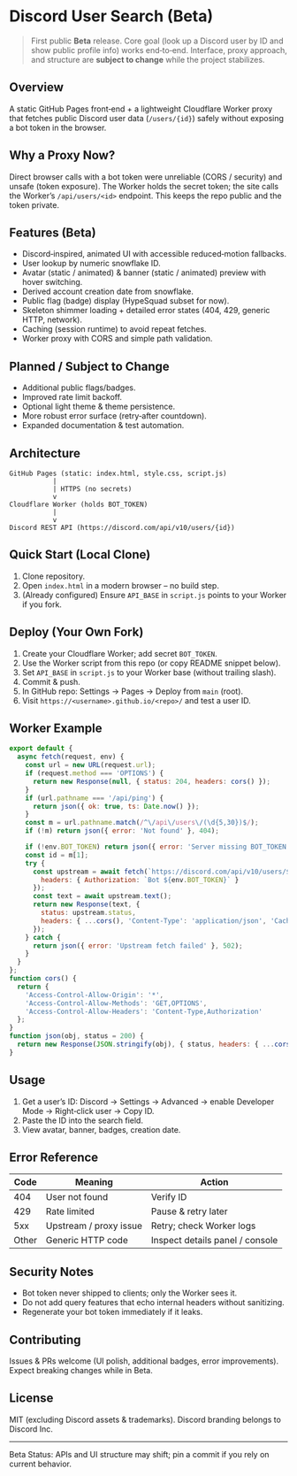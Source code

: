 # Discord User Search (Beta)

> First public **Beta** release. Core goal (look up a Discord user by ID and show public profile info) works end‑to‑end. Interface, proxy approach, and structure are **subject to change** while the project stabilizes.

## Overview
A static GitHub Pages front‑end + a lightweight Cloudflare Worker proxy that fetches public Discord user data (`/users/{id}`) safely without exposing a bot token in the browser.

## Why a Proxy Now?
Direct browser calls with a bot token were unreliable (CORS / security) and unsafe (token exposure). The Worker holds the secret token; the site calls the Worker’s `/api/users/<id>` endpoint. This keeps the repo public and the token private.

## Features (Beta)
- Discord‑inspired, animated UI with accessible reduced‑motion fallbacks.
- User lookup by numeric snowflake ID.
- Avatar (static / animated) & banner (static / animated) preview with hover switching.
- Derived account creation date from snowflake.
- Public flag (badge) display (HypeSquad subset for now).
- Skeleton shimmer loading + detailed error states (404, 429, generic HTTP, network).
- Caching (session runtime) to avoid repeat fetches.
- Worker proxy with CORS and simple path validation.

## Planned / Subject to Change
- Additional public flags/badges.
- Improved rate limit backoff.
- Optional light theme & theme persistence.
- More robust error surface (retry‑after countdown).
- Expanded documentation & test automation.

## Architecture
```
GitHub Pages (static: index.html, style.css, script.js)
           |
           | HTTPS (no secrets)
           v
Cloudflare Worker (holds BOT_TOKEN)
           |
           v
Discord REST API (https://discord.com/api/v10/users/{id})
```

## Quick Start (Local Clone)
1. Clone repository.
2. Open `index.html` in a modern browser – no build step.
3. (Already configured) Ensure `API_BASE` in `script.js` points to your Worker if you fork.

## Deploy (Your Own Fork)
1. Create your Cloudflare Worker; add secret `BOT_TOKEN`.
2. Use the Worker script from this repo (or copy README snippet below).
3. Set `API_BASE` in `script.js` to your Worker base (without trailing slash).
4. Commit & push.
5. In GitHub repo: Settings → Pages → Deploy from `main` (root).
6. Visit `https://<username>.github.io/<repo>/` and test a user ID.

## Worker Example
```js
export default {
  async fetch(request, env) {
    const url = new URL(request.url);
    if (request.method === 'OPTIONS') {
      return new Response(null, { status: 204, headers: cors() });
    }
    if (url.pathname === '/api/ping') {
      return json({ ok: true, ts: Date.now() });
    }
    const m = url.pathname.match(/^\/api\/users\/(\d{5,30})$/);
    if (!m) return json({ error: 'Not found' }, 404);

    if (!env.BOT_TOKEN) return json({ error: 'Server missing BOT_TOKEN' }, 500);
    const id = m[1];
    try {
      const upstream = await fetch(`https://discord.com/api/v10/users/${id}`, {
        headers: { Authorization: `Bot ${env.BOT_TOKEN}` }
      });
      const text = await upstream.text();
      return new Response(text, {
        status: upstream.status,
        headers: { ...cors(), 'Content-Type': 'application/json', 'Cache-Control': 'public, max-age=60' }
      });
    } catch {
      return json({ error: 'Upstream fetch failed' }, 502);
    }
  }
};
function cors() {
  return {
    'Access-Control-Allow-Origin': '*',
    'Access-Control-Allow-Methods': 'GET,OPTIONS',
    'Access-Control-Allow-Headers': 'Content-Type,Authorization'
  };
}
function json(obj, status = 200) {
  return new Response(JSON.stringify(obj), { status, headers: { ...cors(), 'Content-Type': 'application/json' } });
}
```

## Usage
1. Get a user’s ID: Discord → Settings → Advanced → enable Developer Mode → Right‑click user → Copy ID.
2. Paste the ID into the search field.
3. View avatar, banner, badges, creation date.

## Error Reference
| Code | Meaning | Action |
|------|---------|--------|
| 404  | User not found | Verify ID |
| 429  | Rate limited | Pause & retry later |
| 5xx  | Upstream / proxy issue | Retry; check Worker logs |
| Other | Generic HTTP code | Inspect details panel / console |

## Security Notes
- Bot token never shipped to clients; only the Worker sees it.
- Do not add query features that echo internal headers without sanitizing.
- Regenerate your bot token immediately if it leaks.

## Contributing
Issues & PRs welcome (UI polish, additional badges, error improvements). Expect breaking changes while in Beta.

## License
MIT (excluding Discord assets & trademarks). Discord branding belongs to Discord Inc.

---

Beta Status: APIs and UI structure may shift; pin a commit if you rely on current behavior.